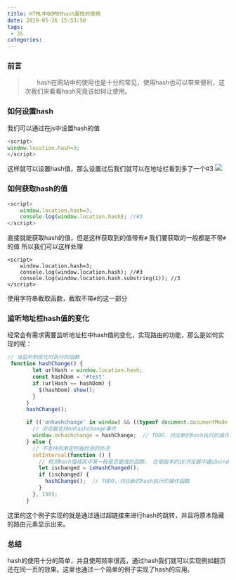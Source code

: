 ```yaml
---
title: HTML中DOM的hash属性的使用
date: 2019-05-26 15:53:50
tags:
 - JS
categories:
---
```

### 前言
> &nbsp;&nbsp;&nbsp;&nbsp;&nbsp;&nbsp;&nbsp;hash在网站中的使用也是十分的常见，使用hash也可以带来便利，这次我们来看看hash究竟该如何让使用。
<!-- more -->
### 如何设置hash
我们可以通过在js中设置hash的值
```js
<script>
window.location.hash=3;
</script>
```
这样就可以设置hash值，那么设置过后我们就可以在地址栏看到多了一个#3
<img src="http://m.qpic.cn/psb?/V131x4904WMIoW/H8tyFYP6W*cxDr1aDqapb7YlavnaAimWRkmYblIM5io!/b/dFMBAAAAAAAA&bo=xwVmAAAAAAADB4Y!&rf=viewer_4">

### 如何获取hash的值
```js
<script>
    window.location.hash=3;
    console.log(window.location.hash); //#3    
</script>
``` 

直接就能获取hash的值，但是这样获取到的值带有``#``
我们要获取的一般都是不带``#``的值
所以我们可以这样处理

```javasript
<script>
    window.location.hash=3;
    console.log(window.location.hash); //#3   
    console.log(window.location.hash.substring(1)); //3    
</script>
```
使用字符串截取函数，截取不带``#``的这一部分

### 监听地址栏hash值的变化
经常会有需求需要监听地址栏中hash值的变化，实现路由的功能，那么是如何实现的呢：
```js
// 当监听到变化时执行的函数
 function hashChange() {
        let urlHash = window.location.hash;
        const hashDom = '#test'
        if (urlHash == hashDom) {
          $(hashDom).show();
        }
      }
      hashChange();

      if (('onhashchange' in window) && ((typeof document.documentMode === 'undefined') || document.documentMode == 8)) {
        // 浏览器支持onhashchange事件
        window.onhashchange = hashChange;  // TODO，对应新的hash执行的操作函数
      } else {
        // 不支持则用定时器检测的办法
        setInterval(function () {
          // 检测hash值或其中某一段是否更改的函数， 在低版本的iE浏览器中通过window.location.hash取出的指和其它的浏览器不同，要注意
          let ischanged = isHashChanged();
          if (ischanged) {
            hashChange();  // TODO，对应新的hash执行的操作函数
          }
        }, 150);
      }
```
这里的这个例子实现的就是通过通过超链接来进行hash的跳转，并且将原本隐藏的路由元素显示出来。



### 总结
hash的使用十分的简单，并且使用频率很高，通过hash我们就可以实现例如翻页还在同一页的效果。这里也通过一个简单的例子实现了hash的应用。
